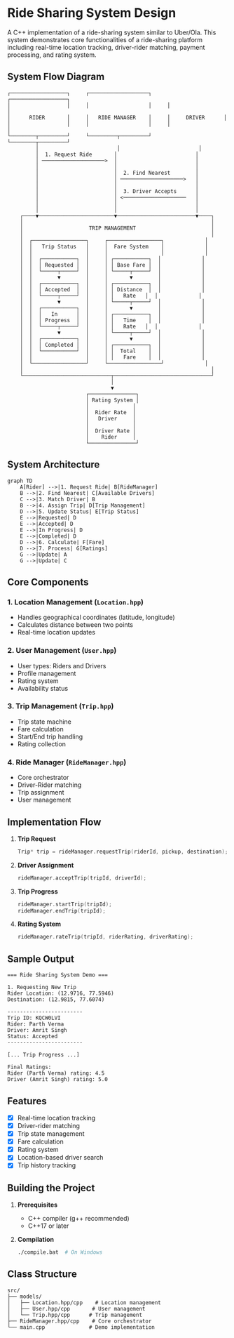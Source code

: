 # Ride Sharing System Design

A C++ implementation of a ride-sharing system similar to Uber/Ola. This system demonstrates core functionalities of a ride-sharing platform including real-time location tracking, driver-rider matching, payment processing, and rating system.

## System Flow Diagram

```
┌──────────────────┐     ┌───────────────────┐     ┌──────────────────┐
│                  │     │                   │     │                  │
│      RIDER       │     │   RIDE MANAGER    │     │     DRIVER      │
│                  │     │                   │     │                  │
└────────┬─────────┘     └─────────┬─────────┘     └────────┬─────────┘
         │                         │                         │
         │  1. Request Ride       │                         │
         │ ────────────────────>  │                         │
         │                        │                         │
         │                        │  2. Find Nearest        │
         │                        │ ────────────────────>   │
         │                        │                         │
         │                        │  3. Driver Accepts      │
         │                        │ <────────────────────   │
         │                        │                         │
         │                        │                         │
    ┌────▼────────────────────────▼─────────────────────────▼────┐
    │                                                            │
    │                     TRIP MANAGEMENT                        │
    │                                                            │
    │  ┌─────────────────┐     ┌─────────────────┐             │
    │  │   Trip Status   │     │  Fare System    │             │
    │  │                 │     │                 │             │
    │  │  ┌───────────┐  │     │ ┌───────────┐  │             │
    │  │  │ Requested │  │     │ │ Base Fare │  │             │
    │  │  └─────┬─────┘  │     │ └─────┬─────┘  │             │
    │  │        ▼        │     │       ▼        │             │
    │  │  ┌───────────┐  │     │ ┌───────────┐  │             │
    │  │  │ Accepted  │  │     │ │ Distance  │  │             │
    │  │  └─────┬─────┘  │     │ │   Rate   │  │             │
    │  │        ▼        │     │ └─────┬─────┘  │             │
    │  │  ┌───────────┐  │     │       ▼        │             │
    │  │  │   In      │  │     │ ┌───────────┐  │             │
    │  │  │ Progress  │  │     │ │   Time    │  │             │
    │  │  └─────┬─────┘  │     │ │   Rate   │  │             │
    │  │        ▼        │     │ └─────┬─────┘  │             │
    │  │  ┌───────────┐  │     │       ▼        │             │
    │  │  │ Completed │  │     │ ┌───────────┐  │             │
    │  │  └───────────┘  │     │ │  Total    │  │             │
    │  │                 │     │ │   Fare    │  │             │
    │  └─────────────────┘     └─────────────────┘             │
    │                                                            │
    └────────────────────────────┬───────────────────────────────┘
                                 │
                                 ▼
                         ┌───────────────┐
                         │ Rating System │
                         │              │
                         │  Rider Rate  │
                         │   Driver     │
                         │              │
                         │  Driver Rate │
                         │    Rider     │
                         └───────────────┘
```

## System Architecture

```mermaid
graph TD
    A[Rider] -->|1. Request Ride| B[RideManager]
    B -->|2. Find Nearest| C[Available Drivers]
    C -->|3. Match Driver| B
    B -->|4. Assign Trip| D[Trip Management]
    D -->|5. Update Status| E[Trip Status]
    E -->|Requested| D
    E -->|Accepted| D
    E -->|In Progress| D
    E -->|Completed| D
    D -->|6. Calculate| F[Fare]
    D -->|7. Process| G[Ratings]
    G -->|Update| A
    G -->|Update| C
```

## Core Components

### 1. Location Management (`Location.hpp`)
- Handles geographical coordinates (latitude, longitude)
- Calculates distance between two points
- Real-time location updates

### 2. User Management (`User.hpp`)
- User types: Riders and Drivers
- Profile management
- Rating system
- Availability status

### 3. Trip Management (`Trip.hpp`)
- Trip state machine
- Fare calculation
- Start/End trip handling
- Rating collection

### 4. Ride Manager (`RideManager.hpp`)
- Core orchestrator
- Driver-Rider matching
- Trip assignment
- User management

## Implementation Flow

1. **Trip Request**
   ```cpp
   Trip* trip = rideManager.requestTrip(riderId, pickup, destination);
   ```

2. **Driver Assignment**
   ```cpp
   rideManager.acceptTrip(tripId, driverId);
   ```

3. **Trip Progress**
   ```cpp
   rideManager.startTrip(tripId);
   rideManager.endTrip(tripId);
   ```

4. **Rating System**
   ```cpp
   rideManager.rateTrip(tripId, riderRating, driverRating);
   ```

## Sample Output

```
=== Ride Sharing System Demo ===

1. Requesting New Trip
Rider Location: (12.9716, 77.5946)
Destination: (12.9815, 77.6074)

------------------------
Trip ID: KQCW0LVI
Rider: Parth Verma
Driver: Amrit Singh
Status: Accepted
------------------------

[... Trip Progress ...]

Final Ratings:
Rider (Parth Verma) rating: 4.5
Driver (Amrit Singh) rating: 5.0
```

## Features

- [x] Real-time location tracking
- [x] Driver-rider matching
- [x] Trip state management
- [x] Fare calculation
- [x] Rating system
- [x] Location-based driver search
- [x] Trip history tracking

## Building the Project

1. **Prerequisites**
   - C++ compiler (g++ recommended)
   - C++17 or later

2. **Compilation**
   ```bash
   ./compile.bat  # On Windows
   ```

## Class Structure

```
src/
├── models/
│   ├── Location.hpp/cpp    # Location management
│   ├── User.hpp/cpp       # User management
│   └── Trip.hpp/cpp      # Trip management
├── RideManager.hpp/cpp    # Core orchestrator
└── main.cpp              # Demo implementation
```
